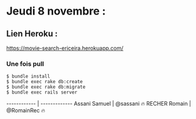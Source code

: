 # Jeudi 8 novembre :

## Lien Heroku :
https://movie-search-ericeira.herokuapp.com/

### Une fois pull
```
$ bundle install
$ bundle exec rake db:create
$ bundle exec rake db:migrate
$ bundle exec rails server
```


------------ | -------------
Assani Samuel | @sassani :fire:
RECHER Romain | @RomainRec :fire:

